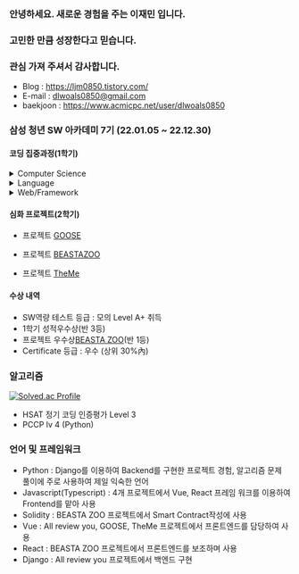 ### 안녕하세요. 새로운 경험을 주는 이재민 입니다.
### 고민한 만큼 성장한다고 믿습니다.
### 관심 가져 주셔서 감사합니다.

- Blog : https://ljm0850.tistory.com/
- E-mail : dlwoals0850@gmail.com
- baekjoon : https://www.acmicpc.net/user/dlwoals0850

### 삼성 청년 SW 아카데미 7기 (22.01.05 ~ 22.12.30)

#### 코딩 집중과정(1학기)

<details>
    <summary>Computer Science</summary> 
    <li>기초수식, 재귀, 동적프로그래밍</li>
    <li>Array, String, Stack, Queue, Linked List, Tree</li>
    <li>탐욕 알고리즘, 분할정복, 백트래킹, 그래프, 문자열 탐색, 최적화</li>
</details>

<details> 
    <summary>Language</summary>  
	<li>Python : 언어 기초, 데이터 구조, 함수, 모듈/예외처리, OOP</li>
</details>

<details>
    <summary>Web/Framework</summary>
    <li>	Web : HTML, CSS, Bootstrap</li>
    <li>	Javascript : ES6 및 브라우저 조작, Axios를 활용한 비동기 통신</li>
    <li>	Django : HTTP, Server/Client 모델, MVC 패턴, Django 프레임워크</li>
	<li>	Vue : SPA, Vue-CLI, Vue-router, Vuex</li>
    <li>	DataBase : RDBMS/SQL, DB 모델링/ERD</li>
    <li>프로젝트 <a href="https://github.com/ljm0850/All-Review-you">All Review You<a/></li>
</details>

#### 심화 프로젝트(2학기)

- 프로젝트 [GOOSE](https://github.com/ljm0850/Goose)

- 프로젝트 [BEASTAZOO](https://github.com/ljm0850/BEASTA-ZOO)
- 프로젝트 [TheMe](https://github.com/ljm0850/TheMe)

#### 수상 내역

- SW역량 테스트 등급 : 모의 Level A+ 취득
- 1학기 성적우수상(반 3등)
- 프로젝트 우수상[BEASTA ZOO](https://github.com/ljm0850/BEASTA-ZOO)(반 1등)
- Certificate 등급 : 우수 (상위 30%內) 



### 알고리즘

<!-- ![ljm0850 GitHub stats](https://github-readme-stats.vercel.app/api?username=ljm0850&show_icons=true&theme=highcontrast) -->
[![Solved.ac Profile](http://mazassumnida.wtf/api/generate_badge?boj=dlwoals0850)](https://solved.ac/dlwoals0850)

- HSAT 정기 코딩 인증평가 Level 3
- PCCP lv 4 (Python)



### 언어 및 프레임워크

- Python : Django를 이용하여 Backend를 구현한 프로젝트 경험, 알고리즘 문제 풀이에 주로 사용하여 제일 익숙한 언어
- Javascript(Typescript) : 4개 프로젝트에서 Vue, React 프레임 워크를 이용하여 Frontend를 맡아 사용
- Solidity : BEASTA ZOO 프로젝트에서 Smart Contract작성에 사용
- Vue : All review you, GOOSE, TheMe 프로젝트에서 프론트엔드를 담당하여 사용
- React : BEASTA ZOO 프로젝트에서 프론트엔드를 보조하며 사용
- Django : All review you 프로젝트에서 백엔드 구현
